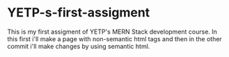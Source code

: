 # YETP-s-first-assigment
This is my first assigment of YETP's MERN Stack development course. In this first i'll make a page with non-semantic html tags and then in the other commit i'll make changes by using semantic html.
